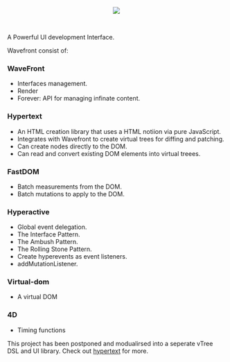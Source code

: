 <p align="center"><img src="http://oi66.tinypic.com/fmrlnc.jpg" ></p>
<p>&nbsp;</p>
A Powerful UI development Interface.

Wavefront consist of:

### WaveFront
- Interfaces management.
- Render
- Forever: API for managing infinate content.

### Hypertext
- An HTML creation library that uses a HTML notiion via pure JavaScript.
- Integrates with Wavefront to create virtual trees for diffing and patching.
- Can create nodes directly to the DOM.
- Can read and convert existing DOM elements into virtual treees.

### FastDOM
- Batch measurements from the DOM.
- Batch mutations to apply to the DOM.

### Hyperactive
- Global event delegation.
- The Interface Pattern.
- The Ambush Pattern.
- The Rolling Stone Pattern.
- Create hyperevents as event listeners.
- addMutationListener.

### Virtual-dom
- A virtual DOM 

### 4D
- Timing functions


This project has been postponed and modualirsed into a seperate vTree DSL and UI library.
Check out [hypertext](https://github.com/julienetie/hypertext) for more.

